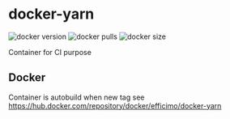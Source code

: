 # docker-yarn

![docker version](https://img.shields.io/docker/v/efficimo/docker-yarn?label=docker%20version)
![docker pulls](https://img.shields.io/docker/pulls/efficimo/docker-yarn)
![docker size](https://img.shields.io/docker/image-size/efficimo/docker-yarn)

Container for CI purpose

## Docker

Container is autobuild when new tag
see https://hub.docker.com/repository/docker/efficimo/docker-yarn
